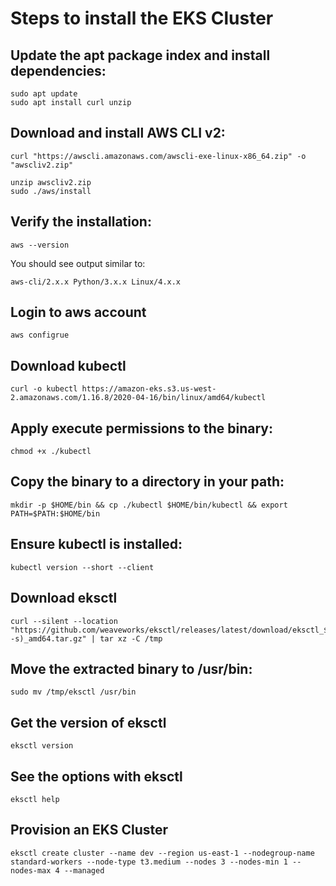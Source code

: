 # Steps to install the EKS Cluster
##  Update the apt package index and install dependencies:
```
sudo apt update
sudo apt install curl unzip
```
## Download and install AWS CLI v2:
```
curl "https://awscli.amazonaws.com/awscli-exe-linux-x86_64.zip" -o "awscliv2.zip"
```
```
unzip awscliv2.zip
sudo ./aws/install
```
## Verify the installation:

```
aws --version
```
You should see output similar to:
```
aws-cli/2.x.x Python/3.x.x Linux/4.x.x
```

## Login to aws account 

```
aws configrue
```

## Download kubectl

```
curl -o kubectl https://amazon-eks.s3.us-west-2.amazonaws.com/1.16.8/2020-04-16/bin/linux/amd64/kubectl
```

## Apply execute permissions to the binary:

```
chmod +x ./kubectl
```

## Copy the binary to a directory in your path:
```
mkdir -p $HOME/bin && cp ./kubectl $HOME/bin/kubectl && export PATH=$PATH:$HOME/bin
```

## Ensure kubectl is installed:
```
kubectl version --short --client
```

## Download eksctl
```
curl --silent --location "https://github.com/weaveworks/eksctl/releases/latest/download/eksctl_$(uname -s)_amd64.tar.gz" | tar xz -C /tmp
```

## Move the extracted binary to /usr/bin:
```
sudo mv /tmp/eksctl /usr/bin
```

## Get the version of eksctl
```
eksctl version
```

## See the options with eksctl
```
eksctl help
```

## Provision an EKS Cluster

```
eksctl create cluster --name dev --region us-east-1 --nodegroup-name standard-workers --node-type t3.medium --nodes 3 --nodes-min 1 --nodes-max 4 --managed
```


